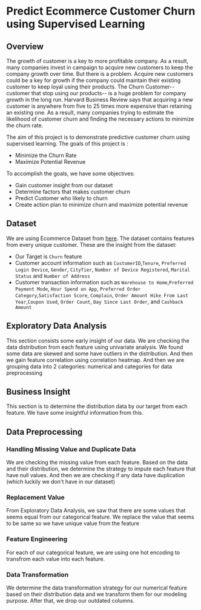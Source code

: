 # Predict Ecommerce Customer Churn using Supervised Learning

## Overview
The growth of customer is a key to more profitable company. As a result, many companies invest in campaign to acquire new customers to keep the company growth over time. But there is a problem. Acquire new customers could be a key for growth if the company could maintain their existing customer to keep loyal using their products. The Churn Customer--customer that stop using our products-- is a huge problem for company growth in the long run. Harvard Business Review says that acquiring a new customer is anywhere from five to 25 times more expensive than retaining an existing one. As a result, many companies trying to estimate the likelihood of customer churn and finding the necessary actions to minimize the churn rate.<br>


The aim of this project is to demonstrate predictive customer churn using supervised learning. The goals of this project is :
+ Minimize the Churn Rate
+ Maximize Potential Revenue

To accomplish the goals, we have some objectives:
+ Gain customer insight from our dataset
+ Determine factors that makes customer churn
+ Predict Customer who likely to churn
+ Create action plan to minimize churn and maximize potential revenue


## Dataset
We are using Ecommerce Dataset from [here](https://www.kaggle.com/ankitverma2010/ecommerce-customer-churn-analysis-and-prediction). The dataset contains features from every unique customer. These are the insight from the dataset: <br>
+ Our Target is `Churn` feature
+ Customer account information such as `CustomerID`,`Tenure`, `Preferred Login Device`, `Gender`, `CityTier`, `Number of Device Registered`, `Marital Status` and `Number of Address`
+ Customer transaction information such as `Warehouse to Home`,`Preferred Payment Mode`, `Hour Spend on App`, `Preferred Order Category`,`Satisfaction Score`, `Complain`, `Order Amount Hike From Last Year`,`Coupon Used`, `Order Count`, `Day Since Last Order`, and `Cashback Amount`

## Exploratory Data Analysis
This section consists some early insight of our data. We are checking the data distribution from each feature using univariate analysis. We found some data are skewed and some have outliers in the distribution. And then we gain feature correlation using correlation heatmap. And then we are grouping data into 2 categories: numerical and categories for data preprocessing

## Business Insight
This section is to determine the distribution data by our target from each feature. We have some insightful information from this.

## Data Preprocessing
### Handling Missing Value and Duplicate Data
We are checking the missing value from each feature. Based on the data and their distribution, we determine the strategy to impute each feature that have null values. And then we are checking if any data have duplication (which luckily we don't have in our dataset)

### Replacement Value
From Exploratory Data Analysis, we saw that there are some values that seems equal from our categorical feature. We replace the value that seems to be same so we have unique value from the feature

### Feature Engineering
For each of our categorical feature, we are using one hot encoding to transfrom each value into each feature.

### Data Transformation
We determine the data transformation strategy for our numerical feature based on their distribution data and we transform them for our modeling purpose. After that, we drop our outdated columns.
